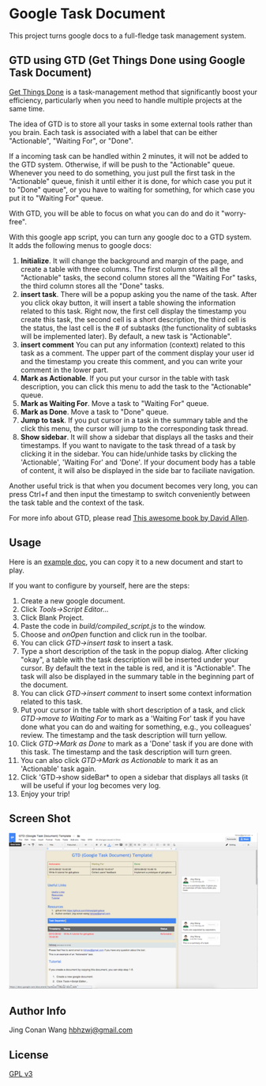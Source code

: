 # Google Task Document
This project turns google docs to a full-fledge task management system. 

GTD using GTD (Get Things Done using Google Task Document)
---------------------

[Get Things Done](http://gettingthingsdone.com/) is a task-management method that significantly boost your efficiency, particularly when you need to handle multiple projects at the same time. 

The idea of GTD is to store all your tasks in some external tools rather than you brain.  Each task is associated with a label that can be either "Actionable", "Waiting For", or "Done". 

If a incoming task can be handled within 2 minutes, it will not be added to the GTD system. Otherwise, if will be push to the "Actionable" queue. Whenever you need to do something, you just pull the first task in the "Actionable" queue, finish it until either it is done, for which case you put it to "Done" queue", or you have to waiting for something, for which case you put it to "Waiting For" queue. 

With GTD, you will be able to focus on what you can do and do it "worry-free". 

With this google app script, you can turn any google doc to a GTD system. It adds the following menus to google docs:

1. **Initialize**. It will change the background and margin of the page, and create a table with three columns. The first column stores all the "Actionable" tasks, the second column stores all the "Waiting For" tasks, the third column stores all the "Done" tasks. 
2. **insert task**. There will be a popup asking you the name of the
task. After you click okay button, it will insert a table showing the
information related to this task. Right now, the first cell display the
timestamp you create this task, the second cell is a short description,
the third cell is the status, the last cell is the # of subtasks (the
functionality of subtasks will be implemented later). By default, a new task is "Actionable".
3. **insert comment** You can put any information (context) related to
this task as a comment. The upper part of the comment display your user
id and the timestamp you create this comment, and you can write your
comment in the lower part.
4. **Mark as Actionable**. If you put your cursor in the table with task description, you can click this menu to add the task to the "Actionable" queue. 
5. **Mark as Waiting For**. Move a task to "Waiting For" queue.
6. **Mark as Done**. Move a task to "Done" queue.
7. **Jump to task**. If you put cursor in a task in the summary table and the click this menu, the cursor will jump to the corresponding task thread. 
7. **Show sidebar**. It will show a sidebar that displays all the tasks and their timestamps. If you want to navigate to the task thread of a task by clicking it in the sidebar. You can hide/unhide tasks by clicking the 'Actionable', 'Waiting For' and 'Done'. If your document body has a table of content, it will also be displayed in the side bar to faciliate navigation.

Another useful trick is that when you document becomes very long, you can press Ctrl+f and then input the timestamp to switch conveniently between the task table and the context of the task. 

For more info about GTD, please read [This awesome book by David Allen](http://www.amazon.com/Getting-Things-Done-Stress-Free-Productivity/dp/0142000280).

Usage
-----

Here is an [example doc](https://docs.google.com/document/d/18dowuhhSB5kajFRbJpmm7efWjU3V4AxYkuWMqhObPeI/edit?usp=sharing), you can copy it to a new document and start to play.

If you want to configure by yourself, here are the steps:

 1. Create a new google document.
 2. Click *Tools->Script Editor...*
 3. Click Blank Project.
 4. Paste the code in *build/compiled_script.js* to the window.
 5. Choose and *onOpen* function and click run in the toolbar.
 6. You can click *GTD->insert task* to insert a task.
 7. Type a short description of the task in the popup dialog. After clicking "okay", a table with the task description will be inserted under your cursor. By default the text in the table is red, and it is "Actionable". The task will also be displayed in the summary table in the beginning part of the document.
 8. You can click *GTD->insert comment* to insert some context information related to this task. 
 9. Put your cursor in the table with short description of a task, and click *GTD->move to Waiting For* to mark as a 'Waiting For' task if you have done what you can do and waiting for something, e.g., you colleagues' review. The timestamp and the task description will turn yellow. 
 10. Click *GTD->Mark as Done* to mark as a 'Done' task if you are done with this task. The timestamp and the task description will turn green.
 11. You can also click *GTD->Mark as Actionable* to mark it as an 'Actionable' task again. 
 11. Click 'GTD->show sideBar* to open a sidebar that displays all tasks (it will be useful if your log becomes very log.
 12. Enjoy your trip!

Screen Shot
------------
![image](https://github.com/hbhzwj/gtd-gdocs/blob/master/resources/screenshot.png)



Author Info
-----------
Jing Conan Wang
hbhzwj@gmail.com

License
-------
[GPL v3](http://www.gnu.org/copyleft/gpl.html)
